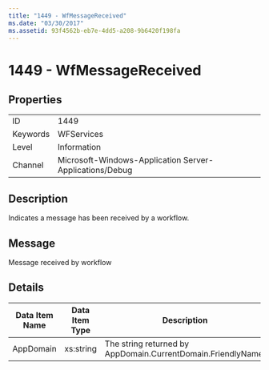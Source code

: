 ```yaml
---
title: "1449 - WfMessageReceived"
ms.date: "03/30/2017"
ms.assetid: 93f4562b-eb7e-4dd5-a208-9b6420f198fa
---
```

# 1449 - WfMessageReceived
## Properties  
  
|||  
|-|-|  
|ID|1449|  
|Keywords|WFServices|  
|Level|Information|  
|Channel|Microsoft-Windows-Application Server-Applications/Debug|  
  
## Description  
 Indicates a message has been received by a workflow.  
  
## Message  
 Message received by workflow  
  
## Details  
  
|Data Item Name|Data Item Type|Description|  
|--------------------|--------------------|-----------------|  
|AppDomain|xs:string|The string returned by AppDomain.CurrentDomain.FriendlyName.|
